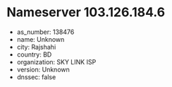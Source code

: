# Nameserver 103.126.184.6

* as_number: 138476
* name: Unknown
* city: Rajshahi
* country: BD
* organization: SKY LINK ISP
* version: Unknown
* dnssec: false
